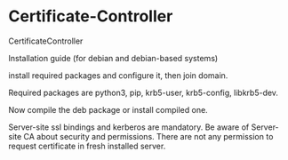 # Certificate-Controller
CertificateController


Installation guide (for debian and debian-based systems)


install required packages and configure it, then join domain.

Required packages are python3, pip, krb5-user, krb5-config, libkrb5-dev.

Now compile the deb package or install compiled one.





Server-site ssl bindings and kerberos are mandatory.
Be aware of Server-site CA about security and permissions. There are not any permission to request certificate in fresh installed server.
